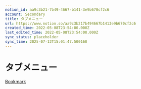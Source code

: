 ```yaml
---
notion_id: aa9c3b21-7b49-4667-b141-3e9b670cf2c6
account: Secondary
title: タブメニュー
url: https://www.notion.so/aa9c3b217b494667b1413e9b670cf2c6
created_time: 2022-05-08T23:54:00.000Z
last_edited_time: 2022-05-08T23:54:00.000Z
sync_status: placeholder
sync_time: 2025-07-12T15:01:47.500160
---
```

# タブメニュー

[Bookmark](https://junpei-sugiyama.com/tab-menu/)